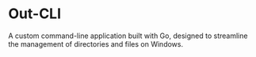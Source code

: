 # Out-CLI

A custom command-line application built with Go, designed to streamline the management of directories and files on Windows.
